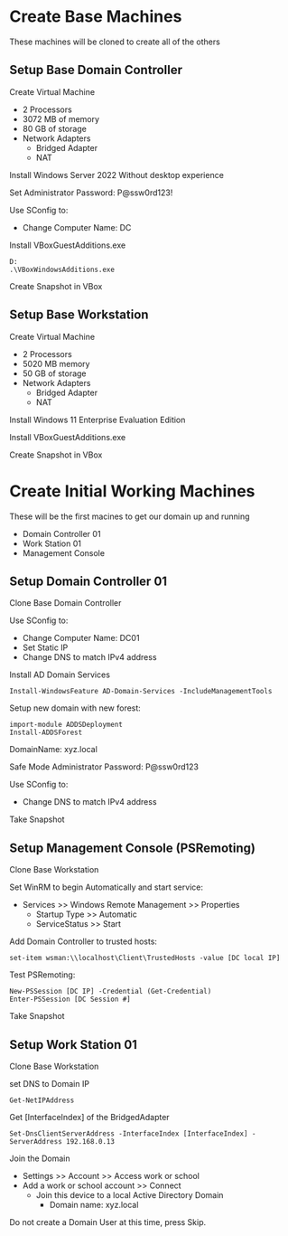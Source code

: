 # Create Base Machines
These machines will be cloned to create all of the others

## Setup Base Domain Controller

Create Virtual Machine
- 2 Processors
- 3072 MB of memory
- 80 GB of storage
- Network Adapters
	- Bridged Adapter
	- NAT
		
Install Windows Server 2022 Without desktop experience

Set Administrator Password: P@ssw0rd123!

Use SConfig to:
- Change Computer Name: DC

Install VBoxGuestAdditions.exe
```
D:
.\VBoxWindowsAdditions.exe
```

Create Snapshot in VBox

## Setup Base Workstation

Create Virtual Machine
- 2 Processors
- 5020 MB memory
- 50 GB of storage
- Network Adapters
	- Bridged Adapter
	- NAT
		
Install Windows 11 Enterprise Evaluation Edition

Install VBoxGuestAdditions.exe

Create Snapshot in VBox


# Create Initial Working Machines
These will be the first macines to get our domain up and running
- Domain Controller 01
- Work Station 01
- Management Console

## Setup Domain Controller 01
Clone Base Domain Controller

Use SConfig to:
- Change Computer Name: DC01
- Set Static IP
- Change DNS to match IPv4 address

Install AD Domain Services
```
Install-WindowsFeature AD-Domain-Services -IncludeManagementTools
```
	
Setup new domain with new forest:
```
import-module ADDSDeployment
Install-ADDSForest
```
	
DomainName: xyz.local

Safe Mode Administrator Password: P@ssw0rd123

Use SConfig to:
- Change DNS to match IPv4 address

Take Snapshot

## Setup Management Console (PSRemoting)
Clone Base Workstation

Set WinRM to begin Automatically and start service:

- Services >> Windows Remote Management >> Properties
	- Startup Type >> Automatic
	- ServiceStatus >> Start

Add Domain Controller to trusted hosts:
```
set-item wsman:\\localhost\Client\TrustedHosts -value [DC local IP]
```

Test PSRemoting:
```
New-PSSession [DC IP] -Credential (Get-Credential)
Enter-PSSession [DC Session #]
```
	
Take Snapshot

## Setup Work Station 01
Clone Base Workstation

set DNS to Domain IP
```
Get-NetIPAddress
```

Get [InterfaceIndex] of the BridgedAdapter

```
Set-DnsClientServerAddress -InterfaceIndex [InterfaceIndex] -ServerAddress 192.168.0.13
```

Join the Domain
- Settings >> Account >> Access work or school
- Add a work or school account >> Connect
	- Join this device to a local Active Directory Domain
		- Domain name: xyz.local

Do not create a Domain User at this time, press Skip.


